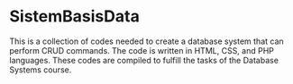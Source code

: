 # SistemBasisData
This is a collection of codes needed to create a database system that can perform CRUD commands. The code is written in HTML, CSS, and PHP languages. These codes are compiled to fulfill the tasks of the Database Systems course.
